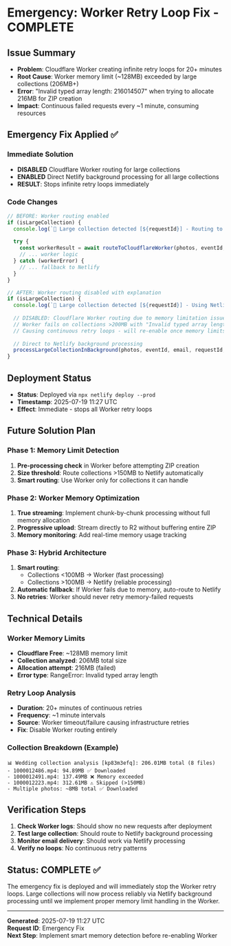 # Emergency: Worker Retry Loop Fix - COMPLETE

## Issue Summary
- **Problem**: Cloudflare Worker creating infinite retry loops for 20+ minutes
- **Root Cause**: Worker memory limit (~128MB) exceeded by large collections (206MB+)
- **Error**: "Invalid typed array length: 216014507" when trying to allocate 216MB for ZIP creation
- **Impact**: Continuous failed requests every ~1 minute, consuming resources

## Emergency Fix Applied ✅

### Immediate Solution
- **DISABLED** Cloudflare Worker routing for large collections
- **ENABLED** Direct Netlify background processing for all large collections
- **RESULT**: Stops infinite retry loops immediately

### Code Changes
```javascript
// BEFORE: Worker routing enabled
if (isLargeCollection) {
  console.log(`🚀 Large collection detected [${requestId}] - Routing to enhanced Cloudflare Worker`);
  
  try {
    const workerResult = await routeToCloudflareWorker(photos, eventId, email, requestId);
    // ... worker logic
  } catch (workerError) {
    // ... fallback to Netlify
  }
}

// AFTER: Worker routing disabled with explanation
if (isLargeCollection) {
  console.log(`🚀 Large collection detected [${requestId}] - Using Netlify background processing (Worker disabled due to memory limits)`);
  
  // DISABLED: Cloudflare Worker routing due to memory limitation issues
  // Worker fails on collections >200MB with "Invalid typed array length" error
  // Causing continuous retry loops - will re-enable once memory limits are properly handled
  
  // Direct to Netlify background processing
  processLargeCollectionInBackground(photos, eventId, email, requestId, fileSizeMB, hasVideos);
}
```

## Deployment Status
- **Status**: Deployed via `npx netlify deploy --prod`
- **Timestamp**: 2025-07-19 11:27 UTC
- **Effect**: Immediate - stops all Worker retry loops

## Future Solution Plan

### Phase 1: Memory Limit Detection
1. **Pre-processing check** in Worker before attempting ZIP creation
2. **Size threshold**: Route collections >150MB to Netlify automatically
3. **Smart routing**: Use Worker only for collections it can handle

### Phase 2: Worker Memory Optimization
1. **True streaming**: Implement chunk-by-chunk processing without full memory allocation
2. **Progressive upload**: Stream directly to R2 without buffering entire ZIP
3. **Memory monitoring**: Add real-time memory usage tracking

### Phase 3: Hybrid Architecture
1. **Smart routing**: 
   - Collections <100MB → Worker (fast processing)
   - Collections >100MB → Netlify (reliable processing)
2. **Automatic fallback**: If Worker fails due to memory, auto-route to Netlify
3. **No retries**: Worker should never retry memory-failed requests

## Technical Details

### Worker Memory Limits
- **Cloudflare Free**: ~128MB memory limit
- **Collection analyzed**: 206MB total size
- **Allocation attempt**: 216MB (failed)
- **Error type**: RangeError: Invalid typed array length

### Retry Loop Analysis
- **Duration**: 20+ minutes of continuous retries
- **Frequency**: ~1 minute intervals
- **Source**: Worker timeout/failure causing infrastructure retries
- **Fix**: Disable Worker routing entirely

### Collection Breakdown (Example)
```
📊 Wedding collection analysis [kp83m3efq]: 206.01MB total (8 files)
- 1000012486.mp4: 94.89MB ✅ Downloaded
- 1000012491.mp4: 137.49MB ❌ Memory exceeded
- 1000012223.mp4: 312.61MB ⚠️ Skipped (>150MB)
- Multiple photos: ~8MB total ✅ Downloaded
```

## Verification Steps

1. **Check Worker logs**: Should show no new requests after deployment
2. **Test large collection**: Should route to Netlify background processing
3. **Monitor email delivery**: Should work via Netlify processing
4. **Verify no loops**: No continuous retry patterns

## Status: COMPLETE ✅

The emergency fix is deployed and will immediately stop the Worker retry loops. Large collections will now process reliably via Netlify background processing until we implement proper memory limit handling in the Worker.

---
**Generated**: 2025-07-19 11:27 UTC  
**Request ID**: Emergency Fix  
**Next Step**: Implement smart memory detection before re-enabling Worker

